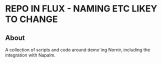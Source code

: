 # REPO IN FLUX - NAMING ETC LIKEY TO CHANGE

## About
A collection of scripts and code around demo`ing Nornir, including the integration with Napalm.
